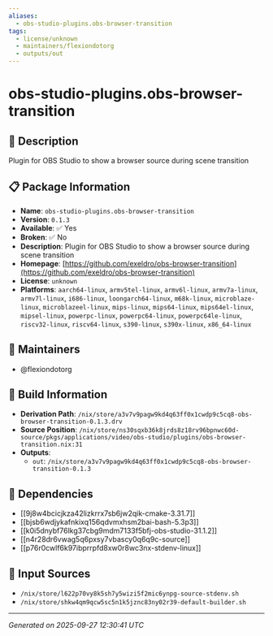 ```yaml
---
aliases:
  - obs-studio-plugins.obs-browser-transition
tags:
  - license/unknown
  - maintainers/flexiondotorg
  - outputs/out
---
```


# obs-studio-plugins.obs-browser-transition

## 📝 Description

Plugin for OBS Studio to show a browser source during scene transition

## 📋 Package Information

- **Name**: `obs-studio-plugins.obs-browser-transition`
- **Version**: `0.1.3`
- **Available**: ✅ Yes
- **Broken**: ✅ No
- **Description**: Plugin for OBS Studio to show a browser source during scene transition
- **Homepage**: [https://github.com/exeldro/obs-browser-transition](https://github.com/exeldro/obs-browser-transition)
- **License**: `unknown`
- **Platforms**: `aarch64-linux`, `armv5tel-linux`, `armv6l-linux`, `armv7a-linux`, `armv7l-linux`, `i686-linux`, `loongarch64-linux`, `m68k-linux`, `microblaze-linux`, `microblazeel-linux`, `mips-linux`, `mips64-linux`, `mips64el-linux`, `mipsel-linux`, `powerpc-linux`, `powerpc64-linux`, `powerpc64le-linux`, `riscv32-linux`, `riscv64-linux`, `s390-linux`, `s390x-linux`, `x86_64-linux`
## 👥 Maintainers

- @flexiondotorg


## 🔧 Build Information

- **Derivation Path**: `/nix/store/a3v7v9pagw9kd4q63ff0x1cwdp9c5cq8-obs-browser-transition-0.1.3.drv`
- **Source Position**: `/nix/store/ns30sqxb36k8jrds8z18rv96bpnwc60d-source/pkgs/applications/video/obs-studio/plugins/obs-browser-transition.nix:31`
- **Outputs**:
  - `out`:  `/nix/store/a3v7v9pagw9kd4q63ff0x1cwdp9c5cq8-obs-browser-transition-0.1.3`

## 🔗 Dependencies

- [[9j8w4bcicjkza42lizkrrx7sb6jw2qik-cmake-3.31.7]]
- [[bjsb6wdjykafnkixq156qdvmxhsm2bai-bash-5.3p3]]
- [[k0i5dnybf76lkg37cbg9mdm7133f5bfj-obs-studio-31.1.2]]
- [[n4r28dr6vwag5q6pxsy7vbascy0q6q9c-source]]
- [[p76r0cwlf6k97ibprrpfd8xw0r8wc3nx-stdenv-linux]]

## 📁 Input Sources

- `/nix/store/l622p70vy8k5sh7y5wizi5f2mic6ynpg-source-stdenv.sh`
- `/nix/store/shkw4qm9qcw5sc5n1k5jznc83ny02r39-default-builder.sh`

---
*Generated on 2025-09-27 12:30:41 UTC*
